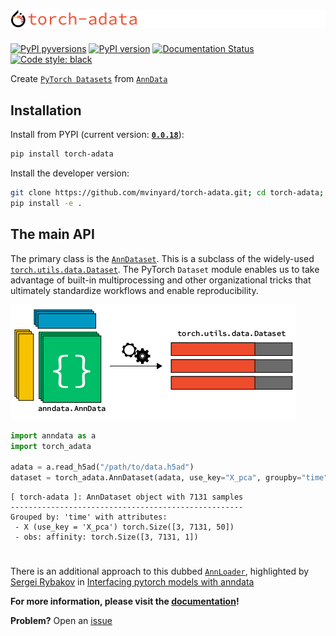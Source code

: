# ![torch-adata-logo](/docs/imgs/torch-adata.logo.github.png)

[![PyPI pyversions](https://img.shields.io/pypi/pyversions/torch-adata.svg)](https://pypi.python.org/pypi/torch-adata/)
[![PyPI version](https://badge.fury.io/py/torch-adata.svg)](https://badge.fury.io/py/torch-adata)
[![Documentation Status](https://readthedocs.org/projects/torch-adata/badge/?version=latest)](https://torch-adata.readthedocs.io/en/latest/?badge=latest)
[![Code style: black](https://img.shields.io/badge/code%20style-black-000000.svg)](https://github.com/psf/black)

Create [`PyTorch Datasets`](https://pytorch.org/tutorials/beginner/basics/data_tutorial.html) from [`AnnData`](https://anndata.readthedocs.io/en/latest/)

## Installation

Install from PYPI (current version: **[`0.0.18`](https://pypi.org/project/torch-adata/)**):
```BASH
pip install torch-adata
```

Install the developer version:
```BASH
git clone https://github.com/mvinyard/torch-adata.git; cd torch-adata;
pip install -e .
```

## The main API

The primary class is the [`AnnDataset`](https://github.com/mvinyard/torch-adata/blob/main/torch_adata/_core/_AnnDataset.py). This is a subclass of the widely-used [`torch.utils.data.Dataset`](https://pytorch.org/tutorials/beginner/basics/data_tutorial.html). The PyTorch `Dataset` module enables us to take advantage of built-in multiprocessing and other organizational tricks that ultimately standardize workflows and enable reproducibility.

![torch-adata-concept-overview](/docs/imgs/torch-adata.concept_overview.png)

```python
import anndata as a
import torch_adata

adata = a.read_h5ad("/path/to/data.h5ad")
dataset = torch_adata.AnnDataset(adata, use_key="X_pca", groupby="time", obs_keys=["affinity"])
```
```
[ torch-adata ]: AnnDataset object with 7131 samples
----------------------------------------------------
Grouped by: 'time' with attributes:
 - X (use_key = 'X_pca') torch.Size([3, 7131, 50])
 - obs: affinity: torch.Size([3, 7131, 1])
```

#
There is an additional approach to this dubbed [`AnnLoader`](https://github.com/scverse/anndata/blob/master/anndata/experimental/pytorch/_annloader.py), highlighted by [Sergei Rybakov](https://github.com/koncopd) in [Interfacing pytorch models with anndata](https://anndata-tutorials.readthedocs.io/en/latest/annloader.html)


**For more information, please visit the [documentation](https://torch-adata.readthedocs.io/en/latest/index.html)!**

**Problem?** Open an [issue](https://github.com/mvinyard/torch-adata/issues/new)
